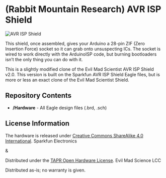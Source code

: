 (Rabbit Mountain Research) AVR ISP Shield
========================

![AVR ISP Shield](https://www.bananarobotics.com/shop/image/cache/data/sku/BR/0/1/0/1/7/BR010171-Evil-Mad-Science-ISP-Arduino-Shield-Kit/Evil-Mad-Science-ISP-Arduino-Shield-Kit-600x600.jpg)

This shield, once assembled, gives your Arduino a 28-pin ZIF (Zero Insertion Force) socket so it can grab onto unsuspecting ICs. 
The socket is wired to work directly with the ArduinoISP code, but burning bootloaders isn’t the only thing you can do with it.

This is a slightly modified clone of the Evil Mad Scientist AVR ISP Shield v2.0. This version is built on the Sparkfun AVR ISP Shield Eagle files, but is more or less an exact clone of the Evil Mad Scientist Shield.

Repository Contents
-------------------
* **/Hardware** - All Eagle design files (.brd, .sch)

License Information
-------------------
The hardware is released under [Creative Commons ShareAlike 4.0 International](https://creativecommons.org/licenses/by-sa/4.0/).
Sparkfun Electronics

&

Distributed under the [TAPR Open Hardware License](www.tapr.org/OHL).
Evil Mad Science LCC

Distributed as-is; no warranty is given.

